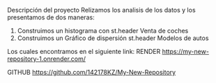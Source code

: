 Descripción del proyecto
Relizamos los analisis de los datos y los presentamos de dos maneras:
1. Construimos un histograma con st.header Venta de coches
2. Construimos un Gráfico de dispersión st.header Modelos de autos

Los cuales encontramos en el siguiente link: 
RENDER
https://my-new-repository-1.onrender.com/

GITHUB
https://github.com/142178KZ/My-New-Repository